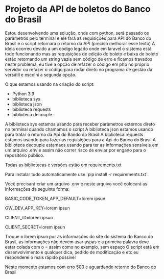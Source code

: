 # Projeto da API de boletos do Banco do Brasil
Estou desenvolvendo uma solução, onde com python, será passado os parâmetros pelo terminal e ele fará as requisições para API do Banco do Brasil e o script retornará o retorno da API (preciso melhorar esse texto)
A ideia ocorreu devido a um código legado onde em laravel o sistema está todo funcionando mas as requisições de edição do boleto e baixa de boleto estão retornando um string vazia sem código de erro e ficamos travados neste problema, eu tive a opção de refazer o código em php no próprio servidor ou refazer o código para rodar direto no programa de gestão da versátil e escolhi a segunda opção.

O que estamos usando na criação do script:
 - Python 3.9
 - biblioteca sys
 - biblioteca json
 - biblioteca requests
 - biblioteca decouple

A biblioteca sys estamos usando para receber parâmetros externos direto no terminal quando chamamos o script
A biblioteca json estamos usando para tratar o retorno da Api do Bando do Brasil
A biblioteca requests estamos usando para fazer as requisições para a Api do Banco do Brasil
A biblioteca decouple estamaos usando para ter as informações sensíveis em um arquivo .env e assim não correr risco de enviar por engano para o repositório público.

Todas as bibliotecas e versões estão em requirements.txt

Para instalar tudo automaticamente use 
´pip install -r requirements.txt´

Você precisará criar um arquivo .env e neste arquivo você colocará as informações da seguinte forma:


BASIC_CODE_TOKEN_APP_DEFAULT=lorem ipsun

GW_DEV_APP_KEY=lorem ipsun

CLIENT_ID=lorem ipsun

CLIENT_SECRET=lorem ipsun


Troque o lorem ipsun por as informações do site do sistema do Banco do Brasil, as informações não devem usar aspas e a primeira palavra deve estar colada com o = assim como no exemplo, sem espaço
O script está em desenvolvimento e qualquer dica, pedido de modificação e etc eu responderei o mais rápido possível

Neste momento estamos com erro 500 e aguardando retorno do Banco do Brasil